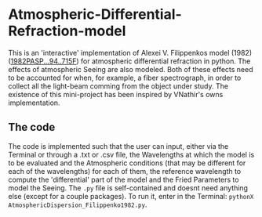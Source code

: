 # Atmospheric-Differential-Refraction-model
This is an 'interactive' implementation of Alexei V. Filippenkos model (1982) ([1982PASP...94..715F](https://ui.adsabs.harvard.edu/abs/1982PASP...94..715F/abstract)) for atmospheric differential refraction in python. The effects of atmospheric Seeing are also modeled. Both of these effects need to be accounted for when, for example, a fiber spectrograph, in order to collect all the light-beam comming from the object under study. The existence of this mini-project has been inspired by VNathir's owns implementation.

## The code

The code is implemented such that the user can input, either via the Terminal or through a .txt or .csv file, the Wavelengths at which the model is to be evaluated and the Atmospheric conditions (that may be different for each of the wavelengths) for each of them, the reference wavelength to compute the 'differential' part of the model and the Fried Parameters to model the Seeing. The `.py` file is self-contained and doesnt need anything else (except for a couple packages). To run it, enter in the Terminal: `pythonX AtmosphericDispersion_Filippenko1982.py`.

